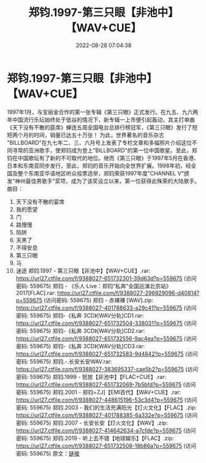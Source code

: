 ﻿---
title: 郑钧.1997-第三只眼【非池中】【WAV+CUE】
date: 2022-08-28 07:04:38
categories: WAV车载音乐、镜像
tags: 华语中文
---
# 郑钧.1997-第三只眼【非池中】【WAV+CUE】

1997年1月，与宝丽金合作的第一张专辑《第三只眼》正式发行。在九五、九六两年中国流行乐坛始终处于低谷的情况下，新专辑一上市便引起轰动，其主打单曲《天下没有不散的筵席》蝉连五周全国电台总排行榜冠军，《第三只眼》发行了短短两个月的时间，销量已达五十万张！
为此，世界著名的音乐杂志
"BILLBOARD"在九七年二、三、六月号上发表了专栏文章和多幅照片介绍这位不同寻常的亚洲歌手，使郑钧成为登上"BILLBOARD"的第一位中国歌星。至此，郑钧在中国歌坛有了新的不可取代的地位。继而《第三只眼》于1997年5月在香港、日本和东南亚同步发行，至此，郑钧的音乐开始向全世界扩展。1998年初，经全国及整个东南亚华语地区听众投票选举，郑钧荣获1997年度"CHANNEL
V"颁发"神州最佳男歌手"奖项，成为了该奖设立以来，第一位获得此殊荣的大陆歌手。
曲目：
01. 天下没有不散的宴席
02. 我的愿望
03. 门
04. 路慢慢
05. 陷阱
06. 天黑了
07. 不得安息
08. 第三只眼
09. 马
10. 迷途
郑钧.1997 - 第三只眼【非池中】【WAV+CUE】.rar: https://url27.ctfile.com/f/9388027-651732301-39d63d?p=559675
(访问密码: 559675)
郑钧 - 《乐人·Live：郑钧“私奔”全国巡演北京站》2017[FLAC].rar: https://url27.ctfile.com/f/9388027-296929096-d40814?p=559675
(访问密码: 559675)
郑钧 - 赤裸裸 [WAV].zip: https://url27.ctfile.com/f/9388027-401788633-a29c41?p=559675
(访问密码: 559675)
郑钧-《私奔 3CD》[WAV分轨]CD1.rar: https://url27.ctfile.com/f/9388027-651732504-338031?p=559675
(访问密码: 559675)
郑钧-《私奔 3CD》[WAV分轨]CD2.rar: https://url27.ctfile.com/f/9388027-651732556-9ac4ea?p=559675
(访问密码: 559675)
郑钧-《私奔 3CD》[WAV分轨]CD3.rar: https://url27.ctfile.com/f/9388027-651732583-9d4842?p=559675
(访问密码: 559675)
郑钧.-.长安长安WAV.rar: https://url27.ctfile.com/f/9388027-383695337-cae5b2?p=559675
(访问密码: 559675)
郑钧.1999 - 怒放【非池中】【FLAC+CUE】.rar: https://url27.ctfile.com/f/9388027-651732069-7b5bfd?p=559675
(访问密码: 559675)
郑钧.2001 - 郑钧=ZJ]【EMI百代】【WAV+CUE】.rar: https://url27.ctfile.com/f/9388027-448615196-53c3d4?p=559675
(访问密码: 559675)
郑钧.2003 - 我们的生活充满阳光【灯火文化】【FLAC】.zip: https://url27.ctfile.com/f/9388027-401788385-6a332e?p=559675
(访问密码: 559675)
郑钧.2007 - 长安长安【灯火文化】【WAV】.zip: https://url27.ctfile.com/f/9388027-414642634-a7cfde?p=559675
(访问密码: 559675)
郑钧.2019 - 听上去不错【地球娱乐】【FLAC】.zip: https://url27.ctfile.com/f/9388027-651732508-18b86a?p=559675
(访问密码: 559675)
原文：[链接](https://blog.sina.com.cn/s/blog_1647c7e7601030z3a.html)
